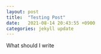 ```yaml
---
layout: post
title:  "Testing Post"
date:   2021-08-14 20:43:55 +0900
categories: jekyll update
---
```


What should I write